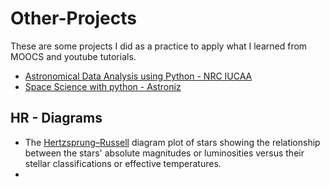 # Other-Projects
These are some projects I did as a practice to apply what I learned from MOOCS and youtube tutorials.
- [Astronomical Data Analysis using Python - NRC IUCAA](https://www.youtube.com/watch?v=XxvZQAkslNI&list=PL3jLiVc5sr3P7Uov0VFsEfwPOEG1rF-FO)
- [Space Science with python - Astroniz](https://www.youtube.com/watch?v=C4xyA0VKW04&list=PLNvIBWkEdZ2iCc8G9dvx6MQvBruJG-TE8)

## HR - Diagrams
- The [Hertzsprung–Russell](https://en.wikipedia.org/wiki/Hertzsprung%E2%80%93Russell_diagram) diagram plot of stars showing the relationship between the stars' absolute magnitudes or luminosities versus their stellar classifications or effective temperatures.
- 
